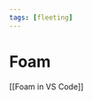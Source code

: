 ```yaml
---
tags: [fleeting]
---
```


# Foam

[[Foam in VS Code]]


[//begin]: # "Autogenerated link references for markdown compatibility"
[foam-in-vs-code]: foam-in-vs-code "Foam In VS Code"
[//end]: # "Autogenerated link references"
